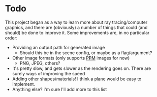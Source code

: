 # Todo

This project began as a way to learn more about ray tracing/computer graphics, and there are (obviously) a number of
things that could (and should) be done to improve it. Some improvements are, in no particular order:

  - Providing an output path for generated image
    - Should this be in the scene config, or maybe as a flag/argument?
  - Other image formats (only supports [PPM](https://en.wikipedia.org/wiki/Netpbm_format) images for now)
    - PNG, JPEG, others?
  - It's pretty slow, and gets slower as the rendering goes on. There are surely ways of improving the speed
  - Adding other shapes/materials! I think a plane would be easy to implement.
  - Anything else? I'm sure I'll add more to this list
